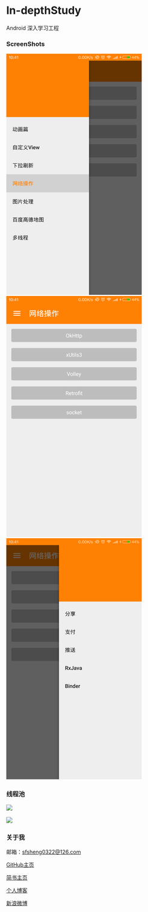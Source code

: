 # In-depthStudy
Android 深入学习工程

### ScreenShots

![](/screenshots/left_menu.png)
![](/screenshots/http_page.png)
![](/screenshots/right_menu.png)

### 线程池

![](/screenshots/线程池.gif)

<img src="/screenshots/线程池.gif" style="width: 50%;">

### 关于我

邮箱：sfsheng0322@126.com

[GitHub主页](https://github.com/sfsheng0322)

[简书主页](http://www.jianshu.com/users/88509e7e2ed1/latest_articles)

[个人博客](http://sunfusheng.com/)

[新浪微博](http://weibo.com/3852192525/profile?rightmod=1&wvr=6&mod=personinfo)

